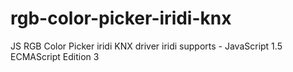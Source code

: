 # rgb-color-picker-iridi-knx
JS RGB Color Picker iridi KNX driver
iridi supports - JavaScript 1.5 ECMAScript Edition 3 
